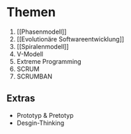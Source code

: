 # Themen
1. [[Phasenmodell]]
2. [[Evolutionäre Softwareentwicklung]]
3. [[Spiralenmodell]]
4. V-Modell
5. Extreme Programming
6. SCRUM
7. SCRUMBAN

## Extras
- Prototyp & Pretotyp
- Desgin-Thinking